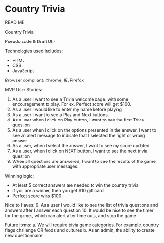# Country Trivia
READ ME

Country Trivia 

Pseudo code & Draft UI:-
 

Technologies used includes:
-	HTML
-	CSS
-	JavaScript

Browser compliant: Chrome, IE, Firefox 



MVP User Stories:
1.	As a user I want to see a Trivia welcome page, with some encouragement to play. For ex. Perfect score will get $100.
2.	As a user I would like to enter my name before playing
3.	As a user I want to see a Play and Next buttons.
4.	As a user when I click on Play button, I want to see the first Trivia question
5.	As a user when I click on the options presented in the answer, I want to see an alert message to indicate that I selected the right or wrong answer
6.	As a user, when I select the answer, I want to see my score updated
7.	As a user, when I click on NEXT button, I want to see the next trivia question
8.	When all questions are answered, I want to see the results of the game with appropriate user messages.

Winning logic:
- At least 5 correct answers are needed to win the country trivia
- if you are a winner, then you get $10 gift card
- Perfect score wins $100

Nice to Haves:
9.	As a user I would like to see the list of trivia questions and answers after I answer each question
10.	It would be nice to see the timer for the game., which can alert after time outs, and stop the game

Future items:
a.	We will require trivia game categories. For example, country flags challenge OR foods and cultures
b.	As an admin, the ability to create new questionnaire 
